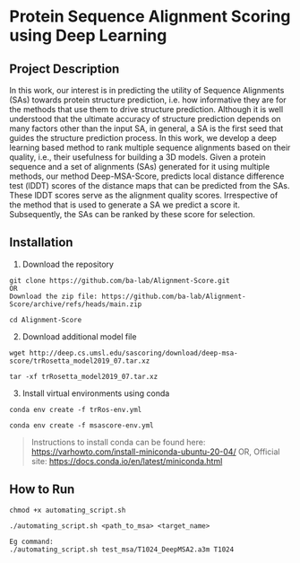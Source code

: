 # Protein Sequence Alignment Scoring using Deep Learning

## Project Description
In this work, our interest is in predicting the utility of Sequence Alignments (SAs) towards protein structure prediction, i.e. how informative they are for the methods that use them to drive structure prediction. Although it is well understood that the ultimate accuracy of structure prediction depends on many factors other than the input SA, in general, a SA is the first seed that guides the structure prediction process. In this work, we develop a deep learning based method to rank multiple sequence alignments based on their quality, i.e., their usefulness for building a 3D models. Given a protein sequence and a set of alignments (SAs) generated for it using multiple methods, our method Deep-MSA-Score, predicts local distance difference test (lDDT) scores of the distance maps that can be predicted from the SAs. These lDDT scores serve as the alignment quality scores. Irrespective of the method that is used to generate a SA we predict a score it. Subsequently, the SAs can be ranked by these score for selection.


## Installation
1. Download the repository
```
git clone https://github.com/ba-lab/Alignment-Score.git
OR
Download the zip file: https://github.com/ba-lab/Alignment-Score/archive/refs/heads/main.zip

cd Alignment-Score
```

2. Download additional model file
```
wget http://deep.cs.umsl.edu/sascoring/download/deep-msa-score/trRosetta_model2019_07.tar.xz

tar -xf trRosetta_model2019_07.tar.xz
```

3. Install virtual environments using conda
```
conda env create -f trRos-env.yml

conda env create -f msascore-env.yml
```
> Instructions to install conda can be found here: https://varhowto.com/install-miniconda-ubuntu-20-04/
OR,
Official site: https://docs.conda.io/en/latest/miniconda.html

## How to Run
```
chmod +x automating_script.sh

./automating_script.sh <path_to_msa> <target_name>

Eg command:
./automating_script.sh test_msa/T1024_DeepMSA2.a3m T1024
```

